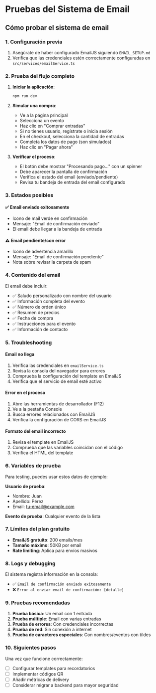 # Pruebas del Sistema de Email

## Cómo probar el sistema de email

### 1. Configuración previa
1. Asegúrate de haber configurado EmailJS siguiendo `EMAIL_SETUP.md`
2. Verifica que las credenciales estén correctamente configuradas en `src/services/emailService.ts`

### 2. Prueba del flujo completo

1. **Iniciar la aplicación**:
   ```bash
   npm run dev
   ```

2. **Simular una compra**:
   - Ve a la página principal
   - Selecciona un evento
   - Haz clic en "Comprar entradas"
   - Si no tienes usuario, regístrate o inicia sesión
   - En el checkout, selecciona la cantidad de entradas
   - Completa los datos de pago (son simulados)
   - Haz clic en "Pagar ahora"

3. **Verificar el proceso**:
   - El botón debe mostrar "Procesando pago..." con un spinner
   - Debe aparecer la pantalla de confirmación
   - Verifica el estado del email (enviado/pendiente)
   - Revisa tu bandeja de entrada del email configurado

### 3. Estados posibles

#### ✅ Email enviado exitosamente
- Icono de mail verde en confirmación
- Mensaje: "Email de confirmación enviado"
- El email debe llegar a la bandeja de entrada

#### ⚠️ Email pendiente/con error
- Icono de advertencia amarillo
- Mensaje: "Email de confirmación pendiente"
- Nota sobre revisar la carpeta de spam

### 4. Contenido del email

El email debe incluir:
- ✅ Saludo personalizado con nombre del usuario
- ✅ Información completa del evento
- ✅ Número de orden único
- ✅ Resumen de precios
- ✅ Fecha de compra
- ✅ Instrucciones para el evento
- ✅ Información de contacto

### 5. Troubleshooting

#### Email no llega
1. Verifica las credenciales en `emailService.ts`
2. Revisa la consola del navegador para errores
3. Comprueba la configuración del template en EmailJS
4. Verifica que el servicio de email esté activo

#### Error en el proceso
1. Abre las herramientas de desarrollador (F12)
2. Ve a la pestaña Console
3. Busca errores relacionados con EmailJS
4. Verifica la configuración de CORS en EmailJS

#### Formato del email incorrecto
1. Revisa el template en EmailJS
2. Comprueba que las variables coincidan con el código
3. Verifica el HTML del template

### 6. Variables de prueba

Para testing, puedes usar estos datos de ejemplo:

**Usuario de prueba**:
- Nombre: Juan
- Apellido: Pérez  
- Email: tu-email@example.com

**Evento de prueba**: Cualquier evento de la lista

### 7. Límites del plan gratuito

- **EmailJS gratuito**: 200 emails/mes
- **Tamaño máximo**: 50KB por email
- **Rate limiting**: Aplica para envíos masivos

### 8. Logs y debugging

El sistema registra información en la consola:
- ✅ `Email de confirmación enviado exitosamente`
- ❌ `Error al enviar email de confirmación: [detalle]`

### 9. Pruebas recomendadas

1. **Prueba básica**: Un email con 1 entrada
2. **Prueba múltiple**: Email con varias entradas  
3. **Prueba de errores**: Con credenciales incorrectas
4. **Prueba de red**: Sin conexión a internet
5. **Prueba de caracteres especiales**: Con nombres/eventos con tildes

### 10. Siguientes pasos

Una vez que funcione correctamente:
- [ ] Configurar templates para recordatorios
- [ ] Implementar códigos QR
- [ ] Añadir métricas de delivery
- [ ] Considerar migrar a backend para mayor seguridad
